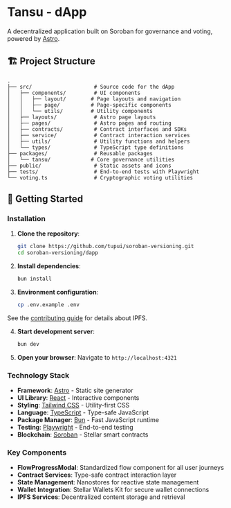 # Tansu - dApp

A decentralized application built on Soroban for governance and voting, powered by [Astro](https://astro.build/).

## 🏗️ Project Structure

```text
.
├── src/                    # Source code for the dApp
│   ├── components/         # UI components
│   │   ├── layout/        # Page layouts and navigation
│   │   ├── page/          # Page-specific components
│   │   └── utils/         # Utility components
│   ├── layouts/            # Astro page layouts
│   ├── pages/              # Astro pages and routing
│   ├── contracts/          # Contract interfaces and SDKs
│   ├── service/            # Contract interaction services
│   ├── utils/              # Utility functions and helpers
│   └── types/              # TypeScript type definitions
├── packages/               # Reusable packages
│   └── tansu/             # Core governance utilities
├── public/                 # Static assets and icons
├── tests/                  # End-to-end tests with Playwright
└── voting.ts               # Cryptographic voting utilities
```

## 🚀 Getting Started

### Installation

1. **Clone the repository**:

   ```bash
   git clone https://github.com/tupui/soroban-versioning.git
   cd soroban-versioning/dapp
   ```

2. **Install dependencies**:

   ```bash
   bun install
   ```

3. **Environment configuration**:

   ```bash
   cp .env.example .env
   ```

See the [contributing guide](../CONTRIBUTING.md) for details about IPFS.

4. **Start development server**:

   ```bash
   bun dev
   ```

5. **Open your browser**: Navigate to `http://localhost:4321`

### Technology Stack

- **Framework**: [Astro](https://astro.build/) - Static site generator
- **UI Library**: [React](https://react.dev/) - Interactive components
- **Styling**: [Tailwind CSS](https://tailwindcss.com/) - Utility-first CSS
- **Language**: [TypeScript](https://www.typescriptlang.org/) - Type-safe JavaScript
- **Package Manager**: [Bun](https://bun.sh/) - Fast JavaScript runtime
- **Testing**: [Playwright](https://playwright.dev/) - End-to-end testing
- **Blockchain**: [Soroban](https://soroban.stellar.org/) - Stellar smart contracts

### Key Components

- **FlowProgressModal**: Standardized flow component for all user journeys
- **Contract Services**: Type-safe contract interaction layer
- **State Management**: Nanostores for reactive state management
- **Wallet Integration**: Stellar Wallets Kit for secure wallet connections
- **IPFS Services**: Decentralized content storage and retrieval

